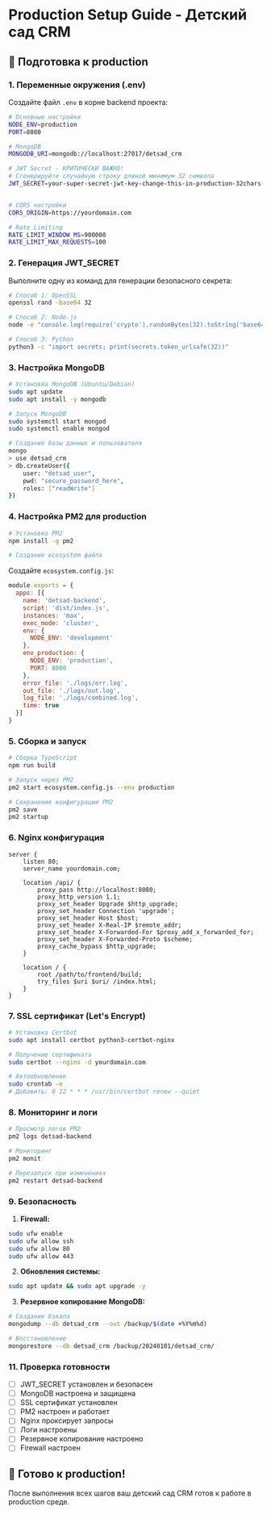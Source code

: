 # Production Setup Guide - Детский сад CRM

## 🚀 Подготовка к production

### 1. Переменные окружения (.env)

Создайте файл `.env` в корне backend проекта:

```bash
# Основные настройки
NODE_ENV=production
PORT=8080

# MongoDB
MONGODB_URI=mongodb://localhost:27017/detsad_crm

# JWT Secret - КРИТИЧЕСКИ ВАЖНО!
# Сгенерируйте случайную строку длиной минимум 32 символа
JWT_SECRET=your-super-secret-jwt-key-change-this-in-production-32chars-min


# CORS настройки
CORS_ORIGIN=https://yourdomain.com

# Rate Limiting
RATE_LIMIT_WINDOW_MS=900000
RATE_LIMIT_MAX_REQUESTS=100
```

### 2. Генерация JWT_SECRET

Выполните одну из команд для генерации безопасного секрета:

```bash
# Способ 1: OpenSSL
openssl rand -base64 32

# Способ 2: Node.js
node -e "console.log(require('crypto').randomBytes(32).toString('base64'))"

# Способ 3: Python
python3 -c "import secrets; print(secrets.token_urlsafe(32))"
```

### 3. Настройка MongoDB

```bash
# Установка MongoDB (Ubuntu/Debian)
sudo apt update
sudo apt install -y mongodb

# Запуск MongoDB
sudo systemctl start mongod
sudo systemctl enable mongod

# Создание базы данных и пользователя
mongo
> use detsad_crm
> db.createUser({
    user: "detsad_user",
    pwd: "secure_password_here",
    roles: ["readWrite"]
})
```

### 4. Настройка PM2 для production

```bash
# Установка PM2
npm install -g pm2

# Создание ecosystem файла
```

Создайте `ecosystem.config.js`:

```javascript
module.exports = {
  apps: [{
    name: 'detsad-backend',
    script: 'dist/index.js',
    instances: 'max',
    exec_mode: 'cluster',
    env: {
      NODE_ENV: 'development'
    },
    env_production: {
      NODE_ENV: 'production',
      PORT: 8080
    },
    error_file: './logs/err.log',
    out_file: './logs/out.log',
    log_file: './logs/combined.log',
    time: true
  }]
}
```

### 5. Сборка и запуск

```bash
# Сборка TypeScript
npm run build

# Запуск через PM2
pm2 start ecosystem.config.js --env production

# Сохранение конфигурации PM2
pm2 save
pm2 startup
```

### 6. Nginx конфигурация

```nginx
server {
    listen 80;
    server_name yourdomain.com;

    location /api/ {
        proxy_pass http://localhost:8080;
        proxy_http_version 1.1;
        proxy_set_header Upgrade $http_upgrade;
        proxy_set_header Connection 'upgrade';
        proxy_set_header Host $host;
        proxy_set_header X-Real-IP $remote_addr;
        proxy_set_header X-Forwarded-For $proxy_add_x_forwarded_for;
        proxy_set_header X-Forwarded-Proto $scheme;
        proxy_cache_bypass $http_upgrade;
    }

    location / {
        root /path/to/frontend/build;
        try_files $uri $uri/ /index.html;
    }
}
```

### 7. SSL сертификат (Let's Encrypt)

```bash
# Установка Certbot
sudo apt install certbot python3-certbot-nginx

# Получение сертификата
sudo certbot --nginx -d yourdomain.com

# Автообновление
sudo crontab -e
# Добавить: 0 12 * * * /usr/bin/certbot renew --quiet
```

### 8. Мониторинг и логи

```bash
# Просмотр логов PM2
pm2 logs detsad-backend

# Мониторинг
pm2 monit

# Перезапуск при изменениях
pm2 restart detsad-backend
```

### 9. Безопасность

1. **Firewall:**
```bash
sudo ufw enable
sudo ufw allow ssh
sudo ufw allow 80
sudo ufw allow 443
```

2. **Обновления системы:**
```bash
sudo apt update && sudo apt upgrade -y
```

3. **Резервное копирование MongoDB:**
```bash
# Создание бэкапа
mongodump --db detsad_crm --out /backup/$(date +%Y%m%d)

# Восстановление
mongorestore --db detsad_crm /backup/20240101/detsad_crm/
```

### 11. Проверка готовности

- [ ] JWT_SECRET установлен и безопасен
- [ ] MongoDB настроена и защищена
- [ ] SSL сертификат установлен
- [ ] PM2 настроен и работает
- [ ] Nginx проксирует запросы
- [ ] Логи настроены
- [ ] Резервное копирование настроено
- [ ] Firewall настроен

## 🎉 Готово к production!

После выполнения всех шагов ваш детский сад CRM готов к работе в production среде.
